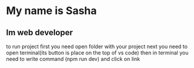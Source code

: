 # My name is Sasha
## Im web developer
to run project first you need open folder with your project next
you need to open terminal(its button is place on the top of vs code)
then in terminal you need to write command (npm run dev) and click on link
